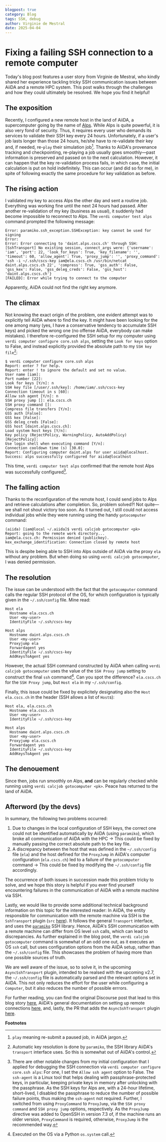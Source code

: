 ```yaml
---
blogpost: true
category: Blog
tags: SSH, debug
author: Virginie de Mestral
date: 2025-04-04
---
```


# Fixing a failing SSH connection to a remote computer

Today's blog post features a user story from Virginie de Mestral, who kindly shared her experience tackling tricky SSH communication issues between AiiDA and a remote HPC system.
This post walks through the challenges and how they could ultimately be resolved.
We hope you find it helpful!

## The exposition

Recently, I configured a new remote host in the land of AiiDA, a supercomputer going by the name of [Alps](https://www.cscs.ch/computers/alps).
While Alps is quite powerful, it is also very fond of security.
Thus, it requires every user who demands its services to validate their SSH key every 24 hours.
Unfortunately, if a user's job lasts longer than those 24 hours, he/she have to re-validate their key and, if needed, re-`play` their simulation job[^1].
Thanks to AiiDA's provenance tracking and checkpointing, re-playing a job usually goes smoothly—past information is preserved and passed on to the next calculation.
However, it can happen that the key re-validation process fails, in which case, the initial calculation is put on hold indefinitely.
This can occur (and did so for me), in spite of following exactly the same procedure for key validation as before.

## The rising action

I validated my key to access Alps the other day and sent a routine job.
Everything was working fine until the next 24 hours had passed.
After another re-validation of my key (business as usual), it suddenly had become impossible to reconnect to Alps.
The `verdi computer test alps` command prompted the following message:

```
Error: paramiko.ssh_exception.SSHException: key cannot be used for signing
Error:
Error: Error connecting to 'daint.alps.cscs.ch' through SSH: [SshTransport] No existing session, connect_args were: {'username': 'iam', 'port': 22, 'look_for_keys': True, 'key_filename': '', 'timeout': 60, 'allow_agent': True, 'proxy_jump': '', 'proxy_command': 'ssh -i ~/.ssh/cscs-key iam@ela.cscs.ch /usr/bin/netcat daint.alps.cscs.ch 22', 'compress': True, 'gss_auth': False, 'gss_kex': False, 'gss_deleg_creds': False, 'gss_host': 'daint.alps.cscs.ch'}
[FAILED]: Error while trying to connect to the computer
```

Apparently, AiiDA could not find the right key anymore.

## The climax

Not knowing the exact origin of the problem, one evident attempt was to explicitly tell AiiDA where to find the key.
It might have been looking for the one among many (yes, I have a conservative tendency to accumulate SSH keys) and picked the wrong one (no offense AiiDA, everybody can make mistakes).
I therefore re-configured the SSH setup for my computer using `verdi computer configure core.ssh alps`, setting the `Look for keys` option to False, and instead explicitly provided the absolute path to my `SSH key file`[^2]:

```
$ verdi computer configure core.ssh alps
Report: enter ? for help.
Report: enter ! to ignore the default and set no value.
User name [iam]:
Port number [22]:
Look for keys [Y/n]: n
SSH key file [/user/.ssh/key]: /home/iam/.ssh/cscs-key
Connection timeout in s [60]:
Allow ssh agent [Y/n]: n
SSH proxy jump []: ela.cscs.ch
SSH proxy command []:
Compress file transfers [Y/n]:
GSS auth [False]:
GSS kex [False]:
GSS deleg_creds [False]:
GSS host [daint.alps.cscs.ch]:
Load system host keys [Y/n]:
Key policy (RejectPolicy, WarningPolicy, AutoAddPolicy) [RejectPolicy]:
Use login shell when executing command [Y/n]:
Connection cooldown time (s) [30.0]:
Report: Configuring computer daint.alps for user aiida@localhost.
Success: alps successfully configured for aiida@localhost
```

This time, `verdi computer test alps` confirmed that the remote host Alps was successfully configured[^3].

## The falling action

Thanks to the reconfiguration of the remote host, I could send jobs to Alps and retrieve calculations after completion.
So, problem solved?! Not quite—we shall not shout victory too soon.
As it turned out, I still could not access individual jobs while they were running using the handy `gotocomputer` command:

```
(aiida) [iam@local ~/.aiida]$ verdi calcjob gotocomputer <pk>
Report: going to the remote work directory...
iam@ela.cscs.ch: Permission denied (publickey).
kex_exchange_identification: Connection closed by remote host
```

This is despite being able to SSH into Alps outside of AiiDA via the proxy `ela` without any problem.
But when doing so using `verdi calcjob gotocomputer`, I was denied permission.

## The resolution

The issue can be understood with the fact that the `gotocomputer` command calls the regular SSH protocol of the OS, for which configuration is typically given in the `~/.ssh/config` file.
Mine read:

```
Host ela
  Hostname ela.cscs.ch
  User <my-user>
  IdentityFile ~/.ssh/cscs-key

Host alps
  Hostname daint.alps.cscs.ch
  User <my-user>
  Proxyjump ela
  Forwardagent yes
  IdentityFile ~/.ssh/cscs-key
  AddKeysToAgent yes
```

However, the actual SSH command constructed by AiiDA when calling `verdi calcjob gotocomputer` uses the value of the `SSH Proxy jump` setting to construct the final `ssh` command[^4].
Can you spot the difference?
`ela.cscs.ch` for the `SSH Proxy jump`, but `Host ela` in my `~/.ssh/config`.

Finally, this issue could be fixed by explicitely designating also the `Host ela.cscs.ch` in the header (SSH allows a list of `Host`s):

```
Host ela, ela.cscs.ch
  Hostname ela.cscs.ch
  User <my-user>
  IdentityFile ~/.ssh/cscs-key

Host alps
  Hostname daint.alps.cscs.ch
  User <my-user>
  Proxyjump ela.cscs.ch
  Forwardagent yes
  IdentityFile ~/.ssh/cscs-key
  AddKeysToAgent yes
```

## The denouement

Since then, jobs run smoothly on Alps, **and** can be regularly checked while running using `verdi calcjob gotocomputer <pk>`.
Peace has returned to the land of AiiDA.

## Afterword (by the devs)

In summary, the following two problems occurred:

1. Due to changes in the local configuration of SSH keys, the correct one could not be identified automatically by AiiDA (using `paramiko`), which broke all communication of AiiDA with the HPC &rarr; This could be fixed by manually passing the correct absolute path to the key file.
2. A discrepancy between the host that was defined in the `~/.ssh/config` file (`ela`) and the host defined for the `ProxyJump` in AiiDA's computer configuration (`ela.cscs.ch`) led to a failure of the `gotocomputer` command &rarr; This could be fixed by modifying the `~/.ssh/config` file accordingly.

The occurrence of both issues in succession made this problem tricky to solve, and we hope this story is helpful if you ever find yourself encountering failures in the communication of AiiDA with a remote machine via SSH.

Lastly, we would like to provide some additional technical background information on this topic for the interested reader:
In AiiDA, the entity responsible for communication with the remote machine via SSH is the `SshTransport` plugin
(`src` [here](https://github.com/aiidateam/aiida-core/blob/660fec70ef43a64be7edae3c12f0a0fd5ef84349/src/aiida/transports/plugins/ssh.py#L65)).
It follows the general `Transport` interface, and uses the [`paramiko`](https://github.com/paramiko/paramiko) SSH library.
Hence, AiiDA's SSH communication with a remote machine can differ from OS level `ssh` calls, which can lead to discrepancies.
As further explained in the blog post, the `verdi calcjob gotocomputer` command is somewhat of an odd one out, as it executes an OS `ssh` call, but uses configuration options from the AiiDA setup, rather than the `~/.ssh/config` file.
This showcases the problem of having more than one possible sources of truth.

We are well aware of the issue, so to solve it, in the upcoming `AsyncSshTransport` plugin, intended to be realsed with the upcoming v2.7, the `~/.ssh/config` file is automatically parsed and the relevant options set in AiiDA.
This not only reduces the effort for the user while configuring a `Computer`, but it also reduces the number of possible errrors.

For further reading, you can find
the original Discourse post that lead to this blog story
[here](https://aiida.discourse.group/t/disconnection-from-remote-machine-permission-denied/583),
AiiDA's general documentation on setting up remote connections
[here](https://aiida.readthedocs.io/projects/aiida-core/en/stable/howto/ssh.html),
and, lastly, the PR that adds the `AsyncSshTransport` plugin
[here](https://github.com/aiidateam/aiida-core/pull/6626).


**Footnotes**

[^1]: `play` meaning re-submit a paused job, in AiiDA jargon.
[^2]: Automatic key resolution is done by `paramiko`, the SSH library AiiDA's `transport` interface uses. So this is somewhat out of AiiDA's control.
[^3]: There are other notable changes from my initial configuration that I applied for debugging the SSH connection via `verdi computer configure core.ssh alps`:
  For one, I set the `Allow ssh agent` option to False.
  The `ssh-agent` is a Linux tool that helps dealing with passphrase-protected keys, in particular, keeping private keys in memory after unlocking with the passphrase.
  As the SSH keys for Alps are, with a 24-hour lifetime, short-lived, I disabled the passphrase to reduce the number of possible failure points, thus making the `ssh-agent` not required.
  Further, I switched from using `ProxyCommand` to `ProxyJump`, via the `SSH proxy command` and `SSH proxy jump` options, respectively.
  As the `ProxyJump` directive was added to OpenSSH in version 7.3 of, if the machine runs an older version, `ProxyCommand` is required, otherwise, `ProxyJump` is the recommended way.
[^4]: Executed on the OS via a Python `os.system` call.
